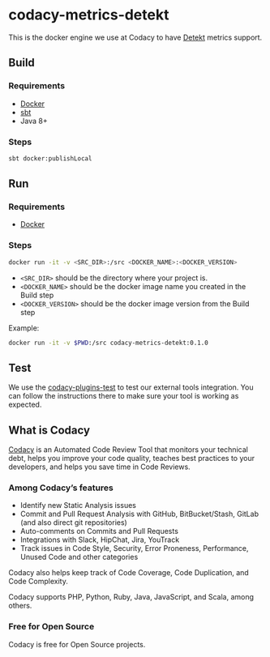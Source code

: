 # codacy-metrics-detekt

This is the docker engine we use at Codacy to have [Detekt](https://github.com/arturbosch/detekt) metrics support.

## Build

### Requirements

* [Docker](https://www.docker.com/)
* [sbt](https://www.scala-sbt.org/)
* Java 8+

### Steps

```bash
sbt docker:publishLocal
```

## Run

### Requirements

* [Docker](https://www.docker.com/)

### Steps

```bash
docker run -it -v <SRC_DIR>:/src <DOCKER_NAME>:<DOCKER_VERSION>
```

* `<SRC_DIR>` should be the directory where your project is.
* `<DOCKER_NAME>` should be the docker image name you created in the Build step
* `<DOCKER_VERSION>` should be the docker image version from the Build step

Example:

```bash
docker run -it -v $PWD:/src codacy-metrics-detekt:0.1.0
```

## Test

We use the [codacy-plugins-test](https://github.com/codacy/codacy-plugins-test) to test our external tools integration. You can follow the instructions there to make sure your tool is working as expected.

## What is Codacy

[Codacy](https://www.codacy.com/) is an Automated Code Review Tool that monitors your technical debt, helps you improve your code quality, teaches best practices to your developers, and helps you save time in Code Reviews.

### Among Codacy’s features

- Identify new Static Analysis issues
- Commit and Pull Request Analysis with GitHub, BitBucket/Stash, GitLab (and also direct git repositories)
- Auto-comments on Commits and Pull Requests
- Integrations with Slack, HipChat, Jira, YouTrack
- Track issues in Code Style, Security, Error Proneness, Performance, Unused Code and other categories

Codacy also helps keep track of Code Coverage, Code Duplication, and Code Complexity.

Codacy supports PHP, Python, Ruby, Java, JavaScript, and Scala, among others.

### Free for Open Source

Codacy is free for Open Source projects.
